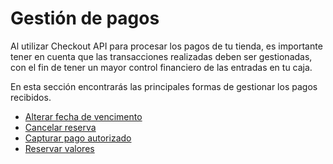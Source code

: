 # Gestión de pagos

Al utilizar Checkout API para procesar los pagos de tu tienda, es importante tener en cuenta que las transacciones realizadas deben ser gestionadas, con el fin de tener un mayor control financiero de las entradas en tu caja.

En esta sección encontrarás las principales formas de gestionar los pagos recibidos.

- [Alterar fecha de vencimento](/developers/es/docs/checkout-api/payment-management/modify-expiration-date)
- [Cancelar reserva](/developers/es/docs/checkout-api/payment-management/cancel-reserve)
- [Capturar pago autorizado](/developers/es/docs/checkout-api/payment-management/capture-authorized-payment)
- [Reservar valores](/developers/es/docs/checkout-api/payment-management/make-value-reserve)
